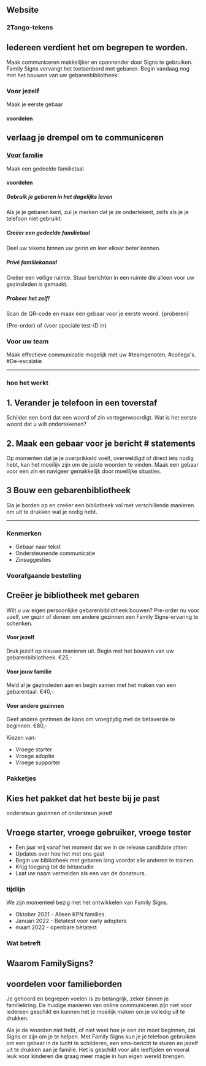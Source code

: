 ## Website

<!--index 2tangosigns-pagina-->

### 2Tango-tekens
## Iedereen verdient het om begrepen te worden.

Maak communiceren makkelijker en spannender door Signs te gebruiken.
Family Signs vervangt het toetsenbord met gebaren.
Begin vandaag nog met het bouwen van uw gebarenbibliotheek:

<afbeelding met gebaren in de lucht>


### Voor jezelf
Maak je eerste gebaar
  
#### voordelen
## verlaag je drempel om te communiceren

### [Voor familie](familysigns.app/get-started)
Maak een gedeelde familietaal
  
#### voordelen
  
##### Gebruik je gebaren in het dagelijks leven
Als je je gebaren kent, zul je merken dat je ze ondertekent, zelfs als je je telefoon niet gebruikt.
  
##### Creëer een gedeelde familietaal
Deel uw tekens binnen uw gezin en leer elkaar beter kennen.
  
##### Privé familiekanaal
Creëer een veilige ruimte. Stuur berichten in een ruimte die alleen voor uw gezinsleden is gemaakt.

#####  Probeer het zelf!
Scan de QR-code en maak een gebaar voor je eerste woord.
{proberen}
  
{Pre-order} of {voer speciale test-ID in}

### Voor uw team
Maak effectieve communicatie mogelijk met uw #teamgenoten, #collega's. #De-escalatie

---
  

### hoe het werkt
## 1. Verander je telefoon in een toverstaf
Schilder een bord dat een woord of zin vertegenwoordigt. Wat is het eerste woord dat u wilt ondertekenen?

## 2. Maak een gebaar voor je bericht # statements
Op momenten dat je je overprikkeld voelt, overweldigd of direct iets nodig hebt, kan het moeilijk zijn om de juiste woorden te vinden. Maak een gebaar voor een zin en navigeer gemakkelijk door moeilijke situaties.

## 3 Bouw een gebarenbibliotheek
Sla je borden op en creëer een bibliotheek vol met verschillende manieren om uit te drukken wat je nodig hebt.

---
### Kenmerken
- Gebaar naar tekst
- Ondersteunende communicatie
- Zinsuggesties

<!-- pre-order pagina -->

### Voorafgaande bestelling
## Creëer je bibliotheek met gebaren
Wilt u uw eigen persoonlijke gebarenbibliotheek bouwen? Pre-order nu voor uzelf, uw gezin of doneer om andere gezinnen een Family Signs-ervaring te schenken.

#### Voor jezelf
Druk jezelf op nieuwe manieren uit. Begin met het bouwen van uw gebarenbibliotheek.
€25,-

#### Voor jouw familie
Meld al je gezinsleden aan en begin samen met het maken van een gebarentaal.
€40,-

#### Voor andere gezinnen
Geef andere gezinnen de kans om vroegtijdig met de bètaversie te beginnen.
€80,-

Kiezen van:
- Vroege starter
- Vroege adoptie
- Vroege supporter

### Pakketjes
## Kies het pakket dat het beste bij je past
ondersteun gezinnen of ondersteun jezelf

## Vroege starter, vroege gebruiker, vroege tester

- Een jaar vrij vanaf het moment dat we in de release candidate zitten
- Updates over hoe het met ons gaat
- Begin uw bibliotheek met gebaren lang voordat alle anderen te trainen.
- Krijg toegang tot de bètastudie
- Laat uw naam vermelden als een van de donateurs.

### tijdlijn
We zijn momenteel bezig met het ontwikkelen van Family Signs.

- Oktober 2021 - Alleen KPN families
- Januari 2022 - Bètatest voor early adopters
- maart 2022 - openbare bètatest


<!-- over pagina -->

### Wat betreft
## Waarom FamilySigns?
  
## voordelen voor familieborden
Je gehoord en begrepen voelen is zo belangrijk, zeker binnen je familiekring. De huidige manieren van online communiceren zijn niet voor iedereen geschikt en kunnen het je moeilijk maken om je volledig uit te drukken.

Als je de woorden niet hebt, of niet weet hoe je een zin moet beginnen, zal Signs er zijn om je te helpen. Met Family Signs kun je je telefoon gebruiken om een ​​gebaar in de lucht te schilderen, een sms-bericht te sturen en jezelf uit te drukken aan je familie. Het is geschikt voor alle leeftijden en vooral leuk voor kinderen die graag meer magie in hun eigen wereld brengen.
